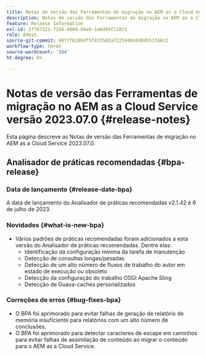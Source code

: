 ```yaml
---
title: Notas de versão das Ferramentas de migração no AEM as a Cloud Service versão 2023.07.0
description: Notas de versão das Ferramentas de migração no AEM as a Cloud Service versão 2023.07.0
feature: Release Information
exl-id: 2f787321-f156-480d-bbe8-1a6d04f110c5
role: Admin
source-git-commit: 90f7f6209df5f837583a7225940a5984551f6622
workflow-type: tm+mt
source-wordcount: '164'
ht-degree: 6%

---
```


# Notas de versão das Ferramentas de migração no AEM as a Cloud Service versão 2023.07.0 {#release-notes}

Esta página descreve as Notas de versão das Ferramentas de migração no AEM as a Cloud Service 2023.07.0.

## Analisador de práticas recomendadas {#bpa-release}

### Data de lançamento {#release-date-bpa}

A data de lançamento do Analisador de práticas recomendadas v2.1.42 é 6 de julho de 2023.

### Novidades {#what-is-new-bpa}

* Vários padrões de práticas recomendadas foram adicionados a esta versão do Analisador de práticas recomendadas. Dentre elas:
   * Identificação da configuração mínima da tarefa de manutenção
   * Detecção de consultas longas/pesadas
   * Detecção de um alto número de fluxos de trabalho do autor em estado de execução ou obsoleto
   * Detecção da configuração do trabalho OSGI Apache Sling
   * Detecção de Guava-caches personalizados

### Correções de erros {#bug-fixes-bpa}

* O BPA foi aprimorado para evitar falhas de geração de relatório de memória insuficiente para relatórios com um alto número de conclusões.
* O BPA foi aprimorado para detectar caracteres de escape em caminhos para evitar falhas de assimilação de conteúdo ao migrar o conteúdo para o AEM as a Cloud Service.
